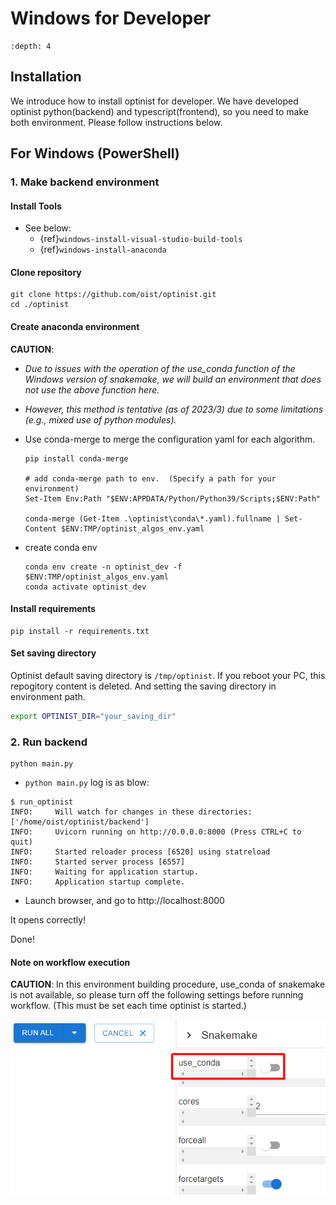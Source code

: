 Windows for Developer
=================

```{contents}
:depth: 4
```

## Installation

We introduce how to install optinist for developer.
We have developed optinist python(backend) and typescript(frontend), so you need to make both environment.
Please follow instructions below.

## For Windows (PowerShell)

### 1. Make backend environment

#### Install Tools

- See below:
  - {ref}`windows-install-visual-studio-build-tools`
  - {ref}`windows-install-anaconda`

#### Clone repository

```
git clone https://github.com/oist/optinist.git
cd ./optinist
```

#### Create anaconda environment

**CAUTION**:
- *Due to issues with the operation of the use_conda function of the Windows version of snakemake, we will build an environment that does not use the above function here.*
- *However, this method is tentative (as of 2023/3) due to some limitations (e.g., mixed use of python modules).*


- Use conda-merge to merge the configuration yaml for each algorithm.
  ```
  pip install conda-merge

  # add conda-merge path to env.  (Specify a path for your environment)
  Set-Item Env:Path "$ENV:APPDATA/Python/Python39/Scripts;$ENV:Path"

  conda-merge (Get-Item .\optinist\conda\*.yaml).fullname | Set-Content $ENV:TMP/optinist_algos_env.yaml
  ```

- create conda env
  ```
  conda env create -n optinist_dev -f $ENV:TMP/optinist_algos_env.yaml
  conda activate optinist_dev
  ```

#### Install requirements

```
pip install -r requirements.txt
```

#### Set saving directory

Optinist default saving directory is `/tmp/optinist`. If you reboot your PC, this repogitory content is deleted. And setting the saving directory in environment path.
```bash
export OPTINIST_DIR="your_saving_dir"
```

<!--
### 2. Create virtualenv

Under maintenance...
-->

### 2. Run backend

```
python main.py
```
- `python main.py` log is as blow:
```
$ run_optinist
INFO:     Will watch for changes in these directories: ['/home/oist/optinist/backend']
INFO:     Uvicorn running on http://0.0.0.0:8000 (Press CTRL+C to quit)
INFO:     Started reloader process [6520] using statreload
INFO:     Started server process [6557]
INFO:     Waiting for application startup.
INFO:     Application startup complete.
```
- Launch browser, and go to http://localhost:8000

It opens correctly!

Done!

#### Note on workflow execution

**CAUTION**:
In this environment building procedure, use_conda of snakemake is not available, so please turn off the following settings before running workflow. (This must be set each time optinist is started.)

![テスト画像](../_static/installation/snakemake_use_conda.png)
